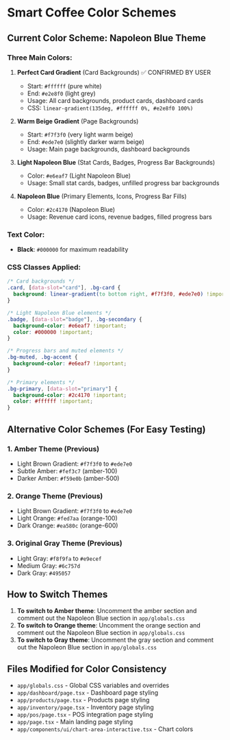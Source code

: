 # Smart Coffee Color Schemes

## Current Color Scheme: Napoleon Blue Theme

### Three Main Colors:

1. **Perfect Card Gradient** (Card Backgrounds) ✅ CONFIRMED BY USER
   - Start: `#ffffff` (pure white)
   - End: `#e2e8f0` (light grey)
   - Usage: All card backgrounds, product cards, dashboard cards
   - CSS: `linear-gradient(135deg, #ffffff 0%, #e2e8f0 100%)`

2. **Warm Beige Gradient** (Page Backgrounds)
   - Start: `#f7f3f0` (very light warm beige)
   - End: `#ede7e0` (slightly darker warm beige)
   - Usage: Main page backgrounds, dashboard backgrounds

3. **Light Napoleon Blue** (Stat Cards, Badges, Progress Bar Backgrounds)
   - Color: `#e6eaf7` (Light Napoleon Blue)
   - Usage: Small stat cards, badges, unfilled progress bar backgrounds

4. **Napoleon Blue** (Primary Elements, Icons, Progress Bar Fills)
   - Color: `#2c4170` (Napoleon Blue)
   - Usage: Revenue card icons, revenue badges, filled progress bars

### Text Color:
- **Black**: `#000000` for maximum readability

### CSS Classes Applied:
```css
/* Card backgrounds */
.card, [data-slot="card"], .bg-card {
  background: linear-gradient(to bottom right, #f7f3f0, #ede7e0) !important;
}

/* Light Napoleon Blue elements */
.badge, [data-slot="badge"], .bg-secondary {
  background-color: #e6eaf7 !important;
  color: #000000 !important;
}

/* Progress bars and muted elements */
.bg-muted, .bg-accent {
  background-color: #e6eaf7 !important;
}

/* Primary elements */
.bg-primary, [data-slot="primary"] {
  background-color: #2c4170 !important;
  color: #ffffff !important;
}
```

## Alternative Color Schemes (For Easy Testing)

### 1. Amber Theme (Previous)
- Light Brown Gradient: `#f7f3f0` to `#ede7e0`
- Subtle Amber: `#fef3c7` (amber-100)
- Darker Amber: `#f59e0b` (amber-500)

### 2. Orange Theme (Previous)
- Light Brown Gradient: `#f7f3f0` to `#ede7e0`
- Light Orange: `#fed7aa` (orange-100)
- Dark Orange: `#ea580c` (orange-600)

### 3. Original Gray Theme (Previous)
- Light Gray: `#f8f9fa` to `#e9ecef`
- Medium Gray: `#6c757d`
- Dark Gray: `#495057`

## How to Switch Themes

1. **To switch to Amber theme**: Uncomment the amber section and comment out the Napoleon Blue section in `app/globals.css`
2. **To switch to Orange theme**: Uncomment the orange section and comment out the Napoleon Blue section in `app/globals.css`
3. **To switch to Gray theme**: Uncomment the gray section and comment out the Napoleon Blue section in `app/globals.css`

## Files Modified for Color Consistency

- `app/globals.css` - Global CSS variables and overrides
- `app/dashboard/page.tsx` - Dashboard page styling
- `app/products/page.tsx` - Products page styling
- `app/inventory/page.tsx` - Inventory page styling
- `app/pos/page.tsx` - POS integration page styling
- `app/page.tsx` - Main landing page styling
- `app/components/ui/chart-area-interactive.tsx` - Chart colors